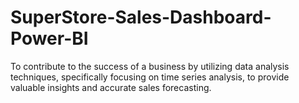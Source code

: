 # SuperStore-Sales-Dashboard-Power-BI
To contribute to the success of a business by utilizing data analysis techniques, specifically focusing on time series analysis, to  provide valuable insights and accurate sales forecasting. 
